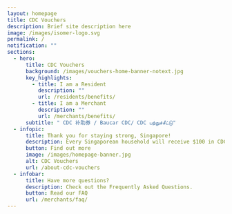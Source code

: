 ```yaml
---
layout: homepage
title: CDC Vouchers
description: Brief site description here
image: /images/isomer-logo.svg
permalink: /
notification: ""
sections:
  - hero:
      title: CDC Vouchers
      background: /images/vouchers-home-banner-notext.jpg
      key_highlights:
        - title: I am a Resident
          description: ""
          url: /residents/benefits/
        - title: I am a Merchant
          description: ""
          url: /merchants/benefits/
      subtitle: " CDC 补助券 / Baucar CDC/ CDC பற்றுச்சீட்டு"
  - infopic:
      title: Thank you for staying strong, Singapore!
      description: Every Singaporean household will receive $100 in CDC vouchers.
      button: Find out more
      image: /images/homepage-banner.jpg
      alt: CDC Vouchers
      url: /about-cdc-vouchers
  - infobar:
      title: Have more questions?
      description: Check out the Frequently Asked Questions.
      button: Read our FAQ
      url: /merchants/faq/
---
```

